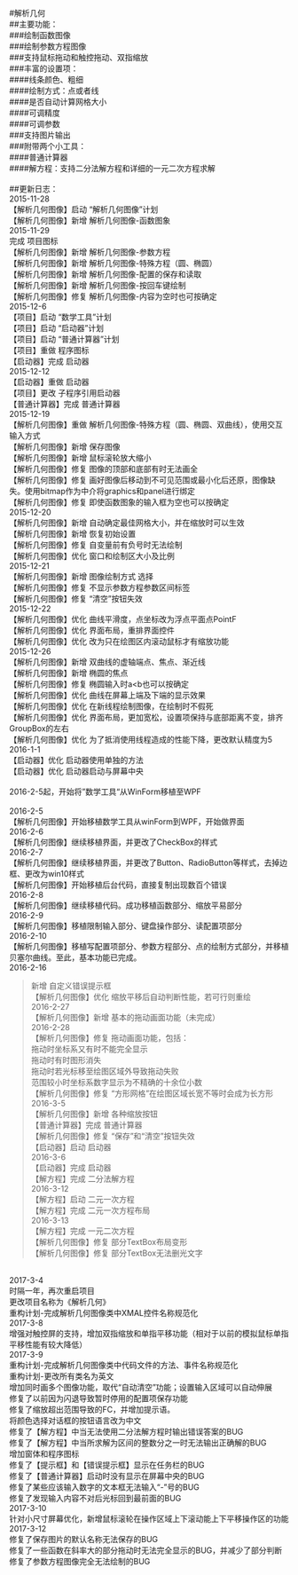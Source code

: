 #解析几何<br> 
##主要功能：<br> 
###绘制函数图像<br> 
###绘制参数方程图像<br> 
###支持鼠标拖动和触控拖动、双指缩放<br> 
###丰富的设置项：<br> 
####线条颜色、粗细<br> 
####绘制方式：点或者线<br> 
####是否自动计算网格大小<br> 
####可调精度<br> 
####可调参数<br> 
###支持图片输出<br> 
###附带两个小工具：<br> 
####普通计算器<br> 
####解方程：支持二分法解方程和详细的一元二次方程求解<br> 
<br> 
##更新日志：<br> 
2015-11-28<br> 
【解析几何图像】启动 “解析几何图像”计划<br> 
【解析几何图像】新增 解析几何图像-函数图象<br> 
2015-11-29<br> 
完成 项目图标<br> 
【解析几何图像】新增 解析几何图像-参数方程<br> 
【解析几何图像】新增 解析几何图像-特殊方程（圆、椭圆）<br> 
【解析几何图像】新增 解析几何图像-配置的保存和读取<br> 
【解析几何图像】新增 解析几何图像-按回车键绘制<br> 
【解析几何图像】修复 解析几何图像-内容为空时也可按确定<br> 
2015-12-6<br> 
【项目】启动 “数学工具”计划<br> 
【项目】启动 “启动器”计划<br> 
【项目】启动 “普通计算器”计划<br> 
【项目】重做 程序图标<br> 
【启动器】完成 启动器<br> 
2015-12-12<br> 
【启动器】重做 启动器<br> 
【项目】更改 子程序引用启动器<br> 
【普通计算器】完成 普通计算器<br> 
2015-12-19<br> 
【解析几何图像】重做 解析几何图像-特殊方程（圆、椭圆、双曲线），使用交互输入方式<br> 
【解析几何图像】新增 保存图像<br> 
【解析几何图像】新增 鼠标滚轮放大缩小<br> 
【解析几何图像】修复 图像的顶部和底部有时无法画全<br> 
【解析几何图像】修复 画好图像后移动到不可见范围或最小化后还原，图像缺失。使用bitmap作为中介将graphics和panel进行绑定<br> 
【解析几何图像】修复 即使函数图象的输入框为空也可以按确定<br> 
2015-12-20<br> 
【解析几何图像】新增 自动确定最佳网格大小，并在缩放时可以生效<br> 
【解析几何图像】新增 恢复初始设置<br> 
【解析几何图像】修复 自变量前有负号时无法绘制<br> 
【解析几何图像】优化 窗口和绘制区大小及比例<br> 
2015-12-21<br> 
【解析几何图像】新增  图像绘制方式 选择<br> 
【解析几何图像】修复 不显示参数方程参数区间标签<br> 
【解析几何图像】修复 “清空”按钮失效<br> 
2015-12-22<br> 
【解析几何图像】优化 曲线平滑度，点坐标改为浮点平面点PointF<br> 
【解析几何图像】优化 界面布局，重排界面控件<br> 
【解析几何图像】优化 改为只在绘图区内滚动鼠标才有缩放功能<br> 
2015-12-26<br> 
【解析几何图像】新增 双曲线的虚轴端点、焦点、渐近线<br> 
【解析几何图像】新增 椭圆的焦点<br> 
【解析几何图像】修复 椭圆输入时a<b也可以按确定<br> 
【解析几何图像】优化 曲线在屏幕上端及下端的显示效果<br> 
【解析几何图像】优化 在新线程绘制图像，在绘制时不假死<br> 
【解析几何图像】优化 界面布局，更加宽松，设置项保持与底部距离不变，排齐GroupBox的左右<br> 
【解析几何图像】优化 为了抵消使用线程造成的性能下降，更改默认精度为5<br> 
2016-1-1<br> 
【启动器】优化 启动器使用单独的方法<br> 
【启动器】优化 启动器启动与屏幕中央<br> 
<br> 
2016-2-5起，开始将”数学工具“从WinForm移植至WPF<br> 
<br> 
2016-2-5<br> 
【解析几何图像】开始移植数学工具从winForm到WPF，开始做界面<br> 
2016-2-6<br> 
【解析几何图像】继续移植界面，并更改了CheckBox的样式<br> 
2016-2-7 <br> 
【解析几何图像】继续移植界面，并更改了Button、RadioButton等样式，去掉边框、更改为win10样式<br> 
【解析几何图像】开始移植后台代码，直接复制出现数百个错误<br> 
2016-2-8<br> 
【解析几何图像】继续移植代码。成功移植函数部分、缩放平易部分<br> 
2016-2-9<br> 
【解析几何图像】移植限制输入部分、键盘操作部分、读配置项部分<br> 
2016-2-10<br> 
【解析几何图像】移植写配置项部分、参数方程部分、点的绘制方式部分，并移植贝塞尔曲线。至此，基本功能已完成。<br> 
2016-2-16<br> 
>新增 自定义错误提示框<br> 
【解析几何图像】优化 缩放平移后自动判断性能，若可行则重绘<br> 
2016-2-27<br> 
【解析几何图像】新增 基本的拖动画面功能（未完成）<br> 
2016-2-28<br> 
【解析几何图像】修复 拖动画面功能，包括：<br> 
拖动时坐标系又有时不能完全显示<br> 
拖动时有时图形消失<br> 
拖动时若光标移至绘图区域外导致拖动失败<br> 
范围较小时坐标系数字显示为不精确的十余位小数<br> 
【解析几何图像】修复 “方形网格”在绘图区域长宽不等时会成为长方形<br> 
2016-3-5<br> 
【解析几何图像】新增 各种缩放按钮<br> 
【普通计算器】完成 普通计算器<br> 
【解析几何图像】修复 “保存”和“清空”按钮失效<br> 
【启动器】启动 启动器<br> 
2016-3-6<br> 
【启动器】完成 启动器<br> 
【解方程】完成 二分法解方程<br> 
2016-3-12<br> 
【解方程】启动 二元一次方程<br> 
【解方程】完成 二元一次方程布局<br> 
2016-3-13<br> 
【解方程】完成 一元二次方程<br> 
【解析几何图像】修复 部分TextBox布局变形<br> 
【解析几何图像】修复 部分TextBox无法删光文字<br> 
<br> 
2017-3-4<br> 
时隔一年，再次重启项目<br> 
更改项目名称为《解析几何》<br> 
重构计划-完成解析几何图像类中XMAL控件名称规范化<br> 
2017-3-8<br> 
增强对触控屏的支持，增加双指缩放和单指平移功能（相对于以前的模拟鼠标单指平移性能有较大降低）<br> 
2017-3-9<br> 
重构计划-完成解析几何图像类中代码文件的方法、事件名称规范化<br> 
重构计划-更改所有类名为英文<br> 
增加同时画多个图像功能，取代“自动清空”功能；设置输入区域可以自动伸展<br> 
修复了以前因为闪退导致暂时停用的配置项保存功能<br> 
修复了缩放超出范围导致的FC，并增加提示语。<br> 
将颜色选择对话框的按钮语言改为中文<br> 
修复了【解方程】中当无法使用二分法解方程时输出错误答案的BUG<br> 
修复了【解方程】中当所求解为区间的整数分之一时无法输出正确解的BUG<br> 
增加窗体和程序图标<br> 
修复了【提示框】和【错误提示框】显示在任务栏的BUG<br> 
修复了【普通计算器】启动时没有显示在屏幕中央的BUG<br> 
修复了某些应该输入数字的文本框无法输入“-”号的BUG<br> 
修复了发现输入内容不对后光标回到最前面的BUG<br> 
2017-3-10<br> 
针对小尺寸屏幕优化，新增鼠标滚轮在操作区域上下滚动能上下平移操作区的功能<br> 
2017-3-12<br> 
修复了保存图片的默认名称无法保存的BUG<br> 
修复了一些函数在斜率大的部分拖动时无法完全显示的BUG，并减少了部分判断<br> 
修复了参数方程图像完全无法绘制的BUG<br> 

